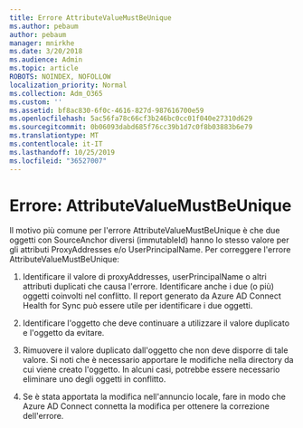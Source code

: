```yaml
---
title: Errore AttributeValueMustBeUnique
ms.author: pebaum
author: pebaum
manager: mnirkhe
ms.date: 3/20/2018
ms.audience: Admin
ms.topic: article
ROBOTS: NOINDEX, NOFOLLOW
localization_priority: Normal
ms.collection: Adm_O365
ms.custom: ''
ms.assetid: bf8ac830-6f0c-4616-827d-987616700e59
ms.openlocfilehash: 5ac56fa78c66cf3b246bc0cc01f040e27310d629
ms.sourcegitcommit: 0b06093dabd685f76cc39b1d7c0f8b03883b6e79
ms.translationtype: MT
ms.contentlocale: it-IT
ms.lasthandoff: 10/25/2019
ms.locfileid: "36527007"
---
```

# <a name="error-attributevaluemustbeunique"></a>Errore: AttributeValueMustBeUnique

Il motivo più comune per l'errore AttributeValueMustBeUnique è che due oggetti con SourceAnchor diversi (immutableId) hanno lo stesso valore per gli attributi ProxyAddresses e/o UserPrincipalName. Per correggere l'errore AttributeValueMustBeUnique:
  
1. Identificare il valore di proxyAddresses, userPrincipalName o altri attributi duplicati che causa l'errore. Identificare anche i due (o più) oggetti coinvolti nel conflitto. Il report generato da Azure AD Connect Health for Sync può essere utile per identificare i due oggetti.
    
2. Identificare l'oggetto che deve continuare a utilizzare il valore duplicato e l'oggetto da evitare.
    
3. Rimuovere il valore duplicato dall'oggetto che non deve disporre di tale valore. Si noti che è necessario apportare le modifiche nella directory da cui viene creato l'oggetto. In alcuni casi, potrebbe essere necessario eliminare uno degli oggetti in conflitto.
    
4. Se è stata apportata la modifica nell'annuncio locale, fare in modo che Azure AD Connect connetta la modifica per ottenere la correzione dell'errore.
    

